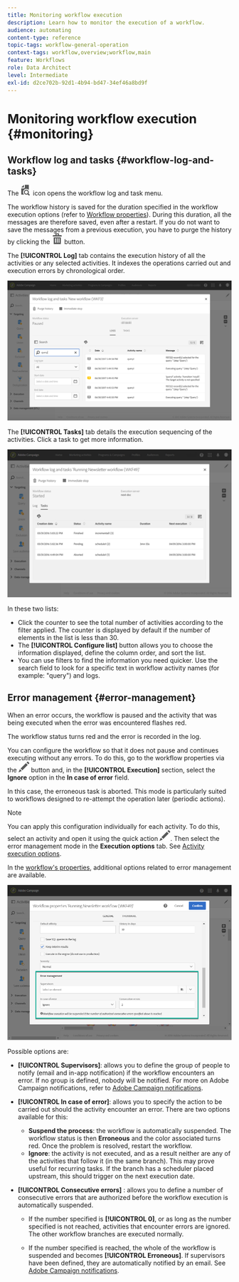 ```yaml
---
title: Monitoring workflow execution
description: Learn how to monitor the execution of a workflow.
audience: automating
content-type: reference
topic-tags: workflow-general-operation
context-tags: workflow,overview;workflow,main
feature: Workflows
role: Data Architect
level: Intermediate
exl-id: d2ce702b-92d1-4b94-bd47-34ef46a8bd9f
---
```

# Monitoring workflow execution {#monitoring}

## Workflow log and tasks {#workflow-log-and-tasks}

The ![](assets/printpreview_darkgrey-24px.png) icon opens the workflow log and task menu.

The workflow history is saved for the duration specified in the workflow execution options (refer to [Workflow properties](../../automating/using/managing-execution-options.md)). During this duration, all the messages are therefore saved, even after a restart. If you do not want to save the messages from a previous execution, you have to purge the history by clicking the ![](assets/delete_darkgrey-24px.png) button.

The **[!UICONTROL Log]** tab contains the execution history of all the activities or any selected activities. It indexes the operations carried out and execution errors by chronological order.

![](assets/wkf_execution_4.png)

The **[!UICONTROL Tasks]** tab details the execution sequencing of the activities. Click a task to get more information.

![](assets/wkf_execution_5.png)

In these two lists:

* Click the counter to see the total number of activities according to the filter applied. The counter is displayed by default if the number of elements in the list is less than 30.
* The **[!UICONTROL Configure list]** button allows you to choose the information displayed, define the column order, and sort the list.
* You can use filters to find the information you need quicker. Use the search field to look for a specific text in workflow activity names (for example: "query") and logs.

## Error management {#error-management}

When an error occurs, the workflow is paused and the activity that was being executed when the error was encountered flashes red.

The workflow status turns red and the error is recorded in the log.

You can configure the workflow so that it does not pause and continues executing without any errors. To do this, go to the workflow properties via the ![](assets/edit_darkgrey-24px.png) button and, in the **[!UICONTROL Execution]** section, select the **Ignore** option in the **In case of error** field.

In this case, the erroneous task is aborted. This mode is particularly suited to workflows designed to re-attempt the operation later (periodic actions).

>[!NOTE]
>
>You can apply this configuration individually for each activity. To do this, select an activity and open it using the quick action ![](assets/edit_darkgrey-24px.png). Then select the error management mode in the **Execution options** tab. See [Activity execution options](../../automating/using/activity-properties.md).

In the [workflow's properties](../../automating/using/managing-execution-options.md), additional options related to error management are available.

![](assets/wkf_execution_error.png)

Possible options are:

* **[!UICONTROL Supervisors]**: allows you to define the group of people to notify (email and in-app notification) if the workflow encounters an error. If no group is defined, nobody will be notified. For more on Adobe Campaign notifications, refer to [Adobe Campaign notifications](../../administration/using/sending-internal-notifications.md).

* **[!UICONTROL In case of error]**: allows you to specify the action to be carried out should the activity encounter an error. There are two options available for this:
  
  * **Suspend the process**: the workflow is automatically suspended. The workflow status is then **Erroneous** and the color associated turns red. Once the problem is resolved, restart the workflow.
  * **Ignore**: the activity is not executed, and as a result neither are any of the activities that follow it (in the same branch). This may prove useful for recurring tasks. If the branch has a scheduler placed upstream, this should trigger on the next execution date.

* **[!UICONTROL Consecutive errors]** : allows you to define a number of consecutive errors that are authorized before the workflow execution is automatically suspended.

  * If the number specified is **[!UICONTROL 0]**, or as long as the number specified is not reached, activities that encounter errors are ignored. The other workflow branches are executed normally.
  
  * If the number specified is reached, the whole of the workflow is suspended and becomes **[!UICONTROL Erroneous]**. If supervisors have been defined, they are automatically notified by an email. See [Adobe Campaign notifications](../../administration/using/sending-internal-notifications.md).
